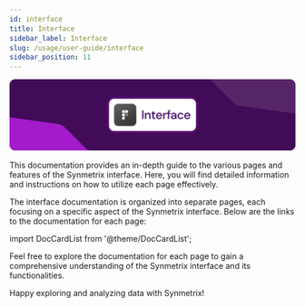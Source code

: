 ```yaml
---
id: interface
title: Interface
sidebar_label: Interface
slug: /usage/user-guide/interface
sidebar_position: 11
---
```

![Interface](/docs/data/interface.png)


This documentation provides an in-depth guide to the various pages and features of the Synmetrix interface. Here, you will find detailed information and instructions on how to utilize each page effectively.

The interface documentation is organized into separate pages, each focusing on a specific aspect of the Synmetrix interface. Below are the links to the documentation for each page:

import DocCardList from '@theme/DocCardList';

<DocCardList />


Feel free to explore the documentation for each page to gain a comprehensive understanding of the Synmetrix interface and its functionalities.

Happy exploring and analyzing data with Synmetrix!

